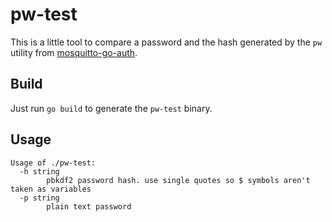 # pw-test

This is a little tool to compare a password and the hash generated by the `pw` utility from [mosquitto-go-auth](https://github.com/iegomez/mosquitto-go-auth).

## Build

Just run `go build` to generate the `pw-test` binary.

## Usage

```
Usage of ./pw-test:
  -h string
    	pbkdf2 password hash. use single quotes so $ symbols aren't taken as variables
  -p string
    	plain text password
```
